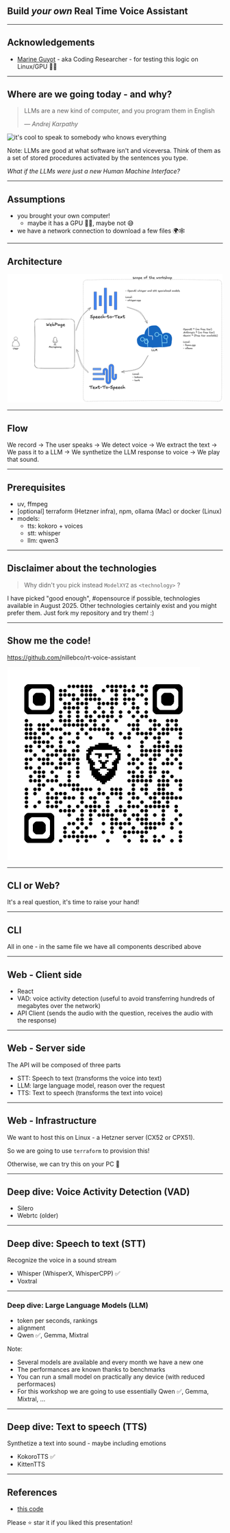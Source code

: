 ## Build <span class="highlight">*your own*</span> Real Time Voice Assistant

---

## Acknowledgements

- [Marine Guyot](https://codingresearcher.com/) - aka <span class="highlight">Coding Researcher</span> - for testing this logic on Linux/GPU 🙏🏼

---

## Where are we going today - and why?

<div class="side-by-side">
  <div class="text-content">
    <blockquote>
      <p>LLMs are a new kind of computer, and you program them in English</p>
      <cite>— Andrej Karpathy</cite>
    </blockquote>
  </div>
  <img src="https://downloads.intercomcdn.com/i/o/dgkjq2bp/1658109889/e9f3194e5f56fc89c198af42cc0c/AD_4nXfsjvyTirgyHkaKM7BjhFu6DukY2ioF4IkXufsh106dK1utoB8vOQqOOs93TR0AGU0vQeMNwYgm53Am_qzM0dhwld9BKSgU1wzhuLcZtD84o2LZC-z4JtH1evEWx2S6b4qTufiY?expires=1757311200&signature=04a48e756d28dd43717893999314c53c8911ce0ed48acf5301a09356ca84166d&req=dSYiHsh%2BlIlXUPMW1HO4zQnlSUxWjxRXbmXRHpNYmWNzJ%2FmKpQWcsvgJdbYI%0Ax7BUgS739TaZXugOtFs%3D%0A" alt="it's cool to speak to somebody who knows everything"/>
</div>

Note:
LLMs are good at what software isn't and viceversa. Think of them as a set of stored procedures activated by the sentences you type.

<span class="highlight">*What if the LLMs were just a new Human Machine Interface?*</span>


---

## Assumptions

- you brought your own computer!
  - maybe it has a <span class="highlight">GPU</span> 🤞🏻, maybe not 😅
- we have a network connection to <span class="highlight">download</span> a few files 🌍🕸️

---

## Architecture

<img src=architecture.png alt="the important components for today">

---

## Flow

We record -> The user speaks -> We detect voice -> We extract the text -> We pass it to a LLM -> We synthetize the LLM response to voice -> We play that sound.

---

## Prerequisites

- uv, ffmpeg
- [optional] terraform (Hetzner infra), npm, ollama (Mac) or docker (Linux)
- models:
  - tts: kokoro + voices
  - stt: whisper
  - llm: qwen3

---

## Disclaimer about the technologies

> Why didn't you pick instead `ModelXYZ` as `<technology>` ?

I have picked "good enough", <span class="highlight">#opensource</span> if possible, technologies available in August 2025.
Other technologies certainly exist and you might prefer them.
Just fork my repository and try them! :)

---

## Show me the code!

https://github.com/<span class="highlight">nillebco</span>/rt-voice-assistant

<img src="repo-qrcode.png" alt="the qr code for the gt repository">

---

## CLI or Web?

It's a real question, it's time to raise your hand!

---

## CLI

All in one - in the same file we have all components described above

---

## Web - Client side

- <span class="highlight">React</span>
- <span class="highlight">VAD</span>: voice activity detection (useful to avoid transferring hundreds of megabytes over the network)
- API Client (sends the audio with the question, receives the audio with the response)

---

## Web - Server side

The API will be composed of three parts

- <span class="highlight">STT</span>: Speech to text (transforms the voice into text)
- <span class="highlight">LLM</span>: large language model, reason over the request
- <span class="highlight">TTS</span>: Text to speech (transforms the text into voice)

---

## Web - Infrastructure

We want to host this on Linux - a Hetzner server (CX52 or CPX51).

So we are going to use <span class="highlight">`terraform`</span> to provision this!

Otherwise, we can try this on your PC 🤞

---

## Deep dive: Voice Activity Detection (VAD)

- Silero
- Webrtc (older)

---

## Deep dive: Speech to text (STT)

Recognize the voice in a sound stream

- Whisper (WhisperX, WhisperCPP) ✅
- Voxtral

---

### Deep dive: Large Language Models (LLM)

- token per seconds, rankings
- alignment
- Qwen ✅, Gemma, Mixtral

Note:

- Several models are available and every month we have a new one
- The performances are known thanks to benchmarks
- You can run a <span class="highlight">small model</span> on practically <span class="highlight">any device</span> (with reduced performaces)
- For this workshop we are going to use essentially Qwen ✅, Gemma, Mixtral, ...

---

## Deep dive: Text to speech (TTS)

Synthetize a text into sound - maybe including emotions

- KokoroTTS ✅
- KittenTTS

---

## References

- [this code](https://github.com/nillebco/rt-voice-assistant.git)

Please ⭐️ star it if you liked this presentation!
